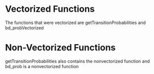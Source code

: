 # Vectorized Functions

The functions that were vectorized are getTransitionProbabilities and bd_probVectorized

# Non-Vectorized Functions

getTransitionProbabilities also contains the nonvectorized function and bd_prob is a nonvectorized function

